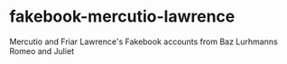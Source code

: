 # fakebook-mercutio-lawrence
Mercutio and Friar Lawrence's Fakebook accounts from Baz Lurhmanns Romeo and Juliet

